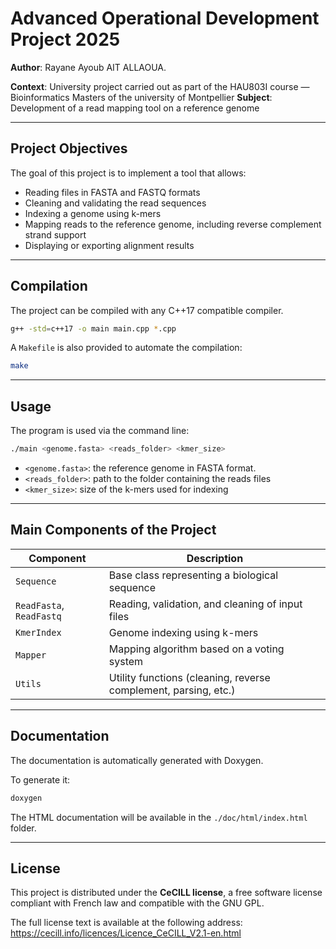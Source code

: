 # Advanced Operational Development Project 2025

**Author**: Rayane Ayoub AIT ALLAOUA.

**Context**: University project carried out as part of the HAU803I course — Bioinformatics Masters of the university of Montpellier
**Subject**: Development of a read mapping tool on a reference genome

---

## Project Objectives

The goal of this project is to implement a tool that allows:

- Reading files in FASTA and FASTQ formats
- Cleaning and validating the read sequences
- Indexing a genome using k-mers
- Mapping reads to the reference genome, including reverse complement strand support
- Displaying or exporting alignment results

---

## Compilation

The project can be compiled with any C++17 compatible compiler.

```bash
g++ -std=c++17 -o main main.cpp *.cpp
```

A `Makefile` is also provided to automate the compilation:

```bash
make
```

---

## Usage

The program is used via the command line:

```bash
./main <genome.fasta> <reads_folder> <kmer_size>
```

- `<genome.fasta>`: the reference genome in FASTA format.
- `<reads_folder>`: path to the folder containing the reads files
- `<kmer_size>`: size of the k-mers used for indexing

---

## Main Components of the Project

| Component         | Description                                                              |
|------------------|--------------------------------------------------------------------------|
| `Sequence`        | Base class representing a biological sequence                            |
| `ReadFasta`, `ReadFastq` | Reading, validation, and cleaning of input files                        |
| `KmerIndex`       | Genome indexing using k-mers                                              |
| `Mapper`          | Mapping algorithm based on a voting system                                |
| `Utils`           | Utility functions (cleaning, reverse complement, parsing, etc.)           |

---

## Documentation

The documentation is automatically generated with Doxygen.

To generate it:

```bash
doxygen
```

The HTML documentation will be available in the `./doc/html/index.html` folder.

---

## License

This project is distributed under the **CeCILL license**, a free software license compliant with French law and compatible with the GNU GPL.

The full license text is available at the following address:  
<https://cecill.info/licences/Licence_CeCILL_V2.1-en.html>